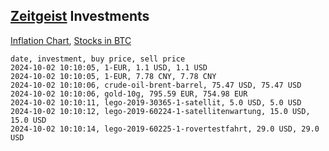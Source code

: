 ## [Zeitgeist](index.html) Investments

[Inflation Chart](https://inflationchart.com),
[Stocks in BTC](https://stonksinbtc.xyz/)

```
date, investment, buy price, sell price
2024-10-02 10:10:05, 1-EUR, 1.1 USD, 1.1 USD
2024-10-02 10:10:05, 1-EUR, 7.78 CNY, 7.78 CNY
2024-10-02 10:10:06, crude-oil-brent-barrel, 75.47 USD, 75.47 USD
2024-10-02 10:10:06, gold-10g, 795.59 EUR, 754.98 EUR
2024-10-02 10:10:11, lego-2019-30365-1-satellit, 5.0 USD, 5.0 USD
2024-10-02 10:10:12, lego-2019-60224-1-satellitenwartung, 15.0 USD, 15.0 USD
2024-10-02 10:10:14, lego-2019-60225-1-rovertestfahrt, 29.0 USD, 29.0 USD
```

